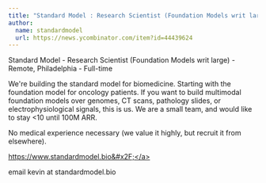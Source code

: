 ```yaml
---
title: "Standard Model : Research Scientist (Foundation Models writ large)"
author:
  name: standardmodel
  url: https://news.ycombinator.com/item?id=44439624
---
```

Standard Model - Research Scientist (Foundation Models writ large) - Remote, Philadelphia - Full-time

We&#x27;re building the standard model for biomedicine. Starting with the foundation model for oncology patients. If you want to build multimodal foundation models over genomes, CT scans, pathology slides, or electrophysiological signals, this is us. We are a small team, and would like to stay &lt;10 until 100M ARR.

No medical experience necessary (we value it highly, but recruit it from elsewhere).

<a href="https:&#x2F;&#x2F;www.standardmodel.bio&#x2F;" rel="nofollow">https:&#x2F;&#x2F;www.standardmodel.bio&#x2F;</a>

email kevin at standardmodel.bio
<JobApplication />
